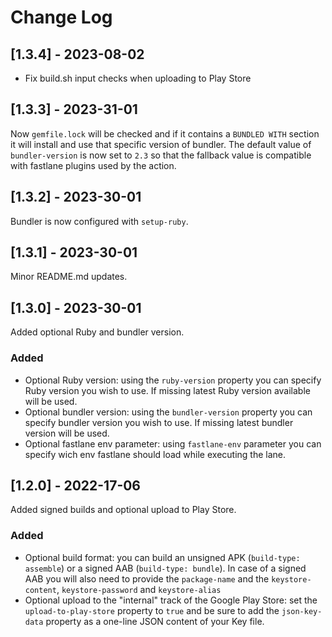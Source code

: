 # Change Log

## [1.3.4] - 2023-08-02

- Fix build.sh input checks when uploading to Play Store

## [1.3.3] - 2023-31-01

Now `gemfile.lock` will be checked and if it contains a `BUNDLED WITH` section it will install and use that specific version of bundler.
The default value of `bundler-version` is now set to `2.3` so that the fallback value is compatible with fastlane plugins used by the action.

## [1.3.2] - 2023-30-01

Bundler is now configured with `setup-ruby`.

## [1.3.1] - 2023-30-01

Minor README.md updates.

## [1.3.0] - 2023-30-01

Added optional Ruby and bundler version.

### Added

- Optional Ruby version: using the `ruby-version` property you can specify Ruby version you wish to use. If missing latest Ruby version available will be used.
- Optional bundler version: using the `bundler-version` property you can specify bundler version you wish to use. If missing latest bundler version will be used.
- Optional fastlane env parameter: using `fastlane-env` parameter you can specify wich env fastlane should load while executing the lane.

## [1.2.0] - 2022-17-06

Added signed builds and optional upload to Play Store.

### Added

- Optional build format: you can build an unsigned APK (`build-type: assemble`) or a signed AAB (`build-type: bundle`). In case of a signed AAB you will also need to provide the `package-name` and the `keystore-content`, `keystore-password` and `keystore-alias`
- Optional upload to the "internal" track of the Google Play Store: set the `upload-to-play-store` property to `true` and be sure to add the `json-key-data` property as a one-line JSON content of your Key file.
